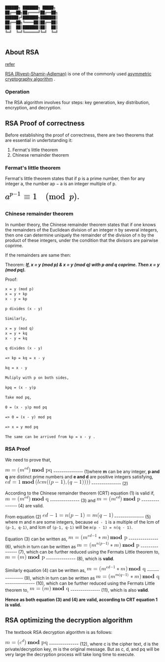 ```

██████╗ ███████╗ █████╗ 
██╔══██╗██╔════╝██╔══██╗
██████╔╝███████╗███████║
██╔══██╗╚════██║██╔══██║
██║  ██║███████║██║  ██║
╚═╝  ╚═╝╚══════╝╚═╝  ╚═╝
                        
```

## About RSA

[refer](https://en.wikipedia.org/wiki/RSA_(cryptosystem))

[RSA (Rivest–Shamir–Adleman)](https://en.wikipedia.org/wiki/RSA_(cryptosystem)) is one of the commonly used  [asymmetric cryptography algorithm](https://en.wikipedia.org/wiki/Public-key_cryptography) . 

### Operation

The RSA algorithm involves four steps: key generation, key distribution, encryption, and decryption.

## RSA Proof of correctness

Before establishing the proof of correctness, there are two theorems that are essential in undertstanding it:

1. Fermat's little theorem
2. Chinese remainder theorem

### Fermat's little theorem

Fermat's little theorem states that if p is a prime number, then for any integer a, the number ap − a is an integer multiple of p.

![fermats](https://github.com/tony-josi/rsa/blob/master/res/readme_images/rsa_00.svg)

### Chinese remainder theorem

In number theory, the Chinese remainder theorem states that if one knows the remainders of the Euclidean division of an integer n by several integers, then one can determine uniquely the remainder of the division of n by the product of these integers, under the condition that the divisors are pairwise coprime.

If the remainders are same then:

Theorem: ***If, x = y (mod p) &  x = y (mod q) with p and q coprime. Then x = y (mod pq).***

Proof: 
```
x = y (mod p)
x = y + kp
x - y = kp

p divides (x - y)

Similarly,

x = y (mod q)
x = y + kq
x - y = kq

q divides (x - y)

=> kp = kq = x - y

kq = x - y

Muliply with p on both sides,

kpq = (x - y)p

Take mod pq,

0 = (x - y)p mod pq

=> 0 = (x - y) mod pq

=> x = y mod pq

The same can be arrived from kp = x - y .

```

### RSA Proof

We need to prove that,

![rsa](https://github.com/tony-josi/rsa/blob/master/res/readme_images/rsa_02.gif) --------------- (1)where **m** can be any integer, **p and q** are distinct prime numbers and **e and d** are positive integers satisfying, ![rsa](https://github.com/tony-josi/rsa/blob/master/res/readme_images/rsa_05.gif) --------------- (2)

According to the Chinese remainder theorem (CRT) equation (1) is valid if, ![rsa](https://github.com/tony-josi/rsa/blob/master/res/readme_images/rsa_03.gif) --------------- (3) and ![rsa](https://github.com/tony-josi/rsa/blob/master/res/readme_images/rsa_04.gif) --------------- (4) are valid.

From equation (2) ![rsa](https://github.com/tony-josi/rsa/blob/master/res/readme_images/rsa_06.gif) --------------- (5) where m and n are some integers, because `ed - 1` is a multiple of the lcm of `(p-1, q-1)`, and lcm of `(p-1, q-1)` will be `m(p - 1) = n(q - 1)`.

Equation (3) can be written as, ![rsa](https://github.com/tony-josi/rsa/blob/master/res/readme_images/rsa_07.gif) --------------- (6), which in turn can be written as ![rsa](https://github.com/tony-josi/rsa/blob/master/res/readme_images/rsa_08.gif) --------------- (7), which can be further reduced using the Fermats Little theorem to, ![rsa](https://github.com/tony-josi/rsa/blob/master/res/readme_images/rsa_09.gif) --------------- (8), which is **valid**.

Similarly equation (4) can be written as, ![rsa](https://github.com/tony-josi/rsa/blob/master/res/readme_images/rsa_10.gif) --------------- (9), which in turn can be written as ![rsa](https://github.com/tony-josi/rsa/blob/master/res/readme_images/rsa_11.gif) --------------- (10), which can be further reduced using the Fermats Little theorem to, ![rsa](https://github.com/tony-josi/rsa/blob/master/res/readme_images/rsa_12.gif) --------------- (11), which is also **valid**.

**Hence as both equation (3) and (4) are valid, according to CRT equation 1 is valid.**

## RSA optimizing the decryption algorithm

The textbook RSA decryption algorithm is as follows:

![rsa](https://github.com/tony-josi/rsa/blob/master/res/readme_images/rsa_13.gif) --------------- (12),
where c is the cipher text, d is the private/decryption key, m is the original message. But as c, d, and pq will be very large the decryption process will take long time to execute.